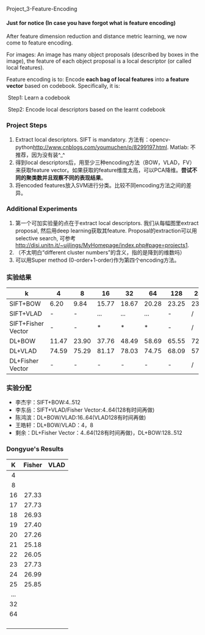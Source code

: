 Project_3-Feature-Encoding

#### Just for notice (In case you have forgot what is feature encoding)

After feature dimension reduction and distance metric learning, we now come to feature encoding.

For images: An image has many object proposals (described by boxes in the image), the feature of each object proposal is a local descriptor (or called local features).

Feature encoding is to: Encode **each bag of local features** into **a feature vector** based on codebook. Specifically, it is:

​	Step1: Learn a codebook

​	Step2: Encode local descriptors based on the learnt codebook

### Project Steps

1. Extract local descriptors. SIFT is mandatory. 方法有：opencv-python<http://www.cnblogs.com/youmuchen/p/8299197.html>.  Matlab: 不推荐，因为没有装^_^
2. 得到local descriptors后，用至少三种encoding方法（BOW，VLAD，FV）来获取feature vector。如果获取的feature维度太高，可以PCA降维。**尝试不同的聚类数并且观察不同的表现结果**。 
3. 将encoded features放入SVM进行分类。比较不同encoding方法之间的差异。

### Additional Experiments

1. 第一个可加实验量的点在于extract local descriptors. 我们从每幅图里extract proposal, 然后用deep learning获取其feature. Proposal的extraction可以用selective search, 可参考<http://disi.unitn.it/~uijlings/MyHomepage/index.php#page=projects1>. 
2.  （不太明白“different cluster numbers”的含义，指的是降到的维数吗）
3. 可以用Super method (0-order+1-order)作为第四个encoding方法。

### 实验结果
| k | 4 | 8 | 16 | 32 | 64 | 128 | 256 | 512 |
|-|-|-|-|-|-|-|-|-|
| SIFT+BOW | 6.20 | 9.84 | 15.77 | 18.67 | 20.28 | 23.25 | 23.92 | / |
| SIFT+VLAD | - | - | ... | ... | ... | - | / | / |
| SIFT+Fisher Vector | - | - | * | * | * | - | / | / |
| DL+BOW | 11.47 | 23.90 |37.76 | 48.49 | 58.69 | 65.55 | 72.25 | / |
| DL+VLAD | 74.59 | 75.29 | 81.17 | 78.03 | 74.75 | 68.09 | 57.28 | / |
| DL+Fisher Vector | - | - | - | - | - | - | / | / |

### 实验分配
- 李杰宇：SIFT+BOW:4..512
- 李东岳：SIFT+VLAD/Fisher Vector:4..64(128有时间再做)
- 陈鸿滨：DL+BOW/VLAD:16..64(VLAD128有时间再做)
- 王皓轩：DL+BOW/VLAD：4，8
- 剩余：DL+Fisher Vector：4..64(128有时间再做)，DL+BOW:128..512





### Dongyue's Results

|  K   | Fisher | VLAD |
| :--: | :----: | :--: |
|  4   |        |      |
|  8   |        |      |
|  16  | 27.33  |      |
|  17  | 27.73  |      |
|  18  | 26.93  |      |
|  19  | 27.40  |      |
|  20  | 27.26  |      |
|  21  | 25.18  |      |
|  22  | 26.05  |      |
|  23  | 27.73  |      |
|  24  | 26.99  |      |
|  25  | 25.85  |      |
| ...  |        |      |
|  32  |        |      |
|  64  |        |      |
|      |        |      |
|      |        |      |
|      |        |      |
|      |        |      |

